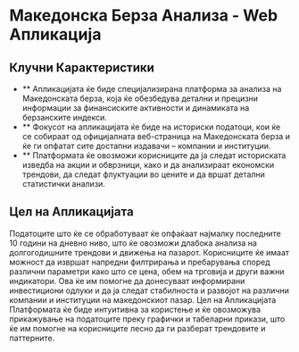 # Македонска Берза Анализа - Web Апликација

## Клучни Карактеристики

- ** Апликацијата ќе биде специјализирана платформа за анализа на Македонската берза, која ќе обезбедува детални и прецизни информации за финансиските активности и динамиката на берзанските индекси.
- ** Фокусот на апликацијата ќе биде на историски податоци, кои ќе се собираат од официјалната веб-страница на Македонската берза и ќе ги опфатат сите достапни издавачи – компании и институции.
- ** Платформата ќе овозможи корисниците да ја следат историската изведба на акции и обврзници, како и да анализираат економски трендови, да следат флуктуации во цените и да вршат детални статистички анализи.

## Цел на Апликацијата
Податоците што ќе се обработуваат ќе опфаќаат најмалку последните 10 години на дневно ниво, што ќе овозможи длабока анализа на долгогодишните трендови и движења на пазарот.
Корисниците ќе имаат можност да извршат напредни филтрирања и пребарувања според различни параметри како што се цена, обем на трговија и други важни индикатори.
Ова ќе им помогне да донесуваат информирани инвестициони одлуки и да ја следат стабилноста и развојот на различни компании и институции на македонскиот пазар. Цел на Апликацијата
Платформата ќе биде интуитивна за користење и ќе овозможува прикажување на податоците преку графички и табеларни прикази, што ќе им помогне на корисниците лесно да ги разберат трендовите и паттерните.
